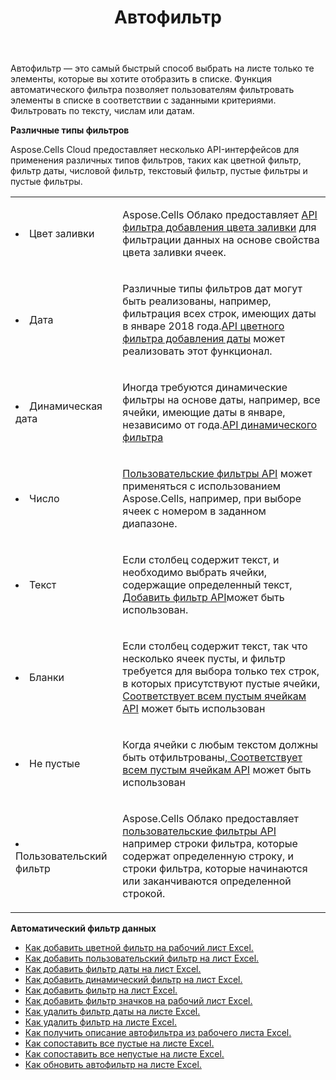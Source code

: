 ﻿---
title: Автофильтр
second_title: Aspose.Cells Cloud Documen
type: docs
url: /ru/autofilter/
aliases: [/working-with-autofilter/]
keywords: Get, add， delete, and so on for auto filter on an Excel worksheet
description: Облачные API-интерфейсы Aspose.Cells поддерживают получение, добавление, удаление и т. д. для автоматической фильтрации на листе Excel. SDK поддерживает различные языки разработки. К ним относятся Android, C#, Go, Java, NodeJS, Perl, PHP, Python, Ruby и swift.
weight: 100
---
Автофильтр — это самый быстрый способ выбрать на листе только те элементы, которые вы хотите отобразить в списке. Функция автоматического фильтра позволяет пользователям фильтровать элементы в списке в соответствии с заданными критериями. Фильтровать по тексту, числам или датам.



**Различные типы фильтров** 

Aspose.Cells Cloud предоставляет несколько API-интерфейсов для применения различных типов фильтров, таких как цветной фильтр, фильтр даты, числовой фильтр, текстовый фильтр, пустые фильтры и пустые фильтры.

<table class="table table-striped">
  <tr>
  <td class="col-md-2"> <li>Цвет заливки</li> </td>
  <td class="col-md-10">
  <p> Aspose.Cells Облако предоставляет
 <a href="/cells/ru/autofilter/add-color-filter/">API фильтра добавления цвета заливки</a>
для фильтрации данных на основе свойства цвета заливки ячеек.</p>
  </td>
  </tr>
  <tr>
    <td class="col-md-2"> <li>Дата</li> </td>
  <td class="col-md-10">
  <p>
 Различные типы фильтров дат могут быть реализованы, например, фильтрация всех строк, имеющих даты в январе 2018 года.<a href="/cells/ru/autofilter/add-date-filter/">API цветного фильтра добавления даты</a> может реализовать этот функционал.
</p>
  </td>
  </tr>
    <tr>
    <td class="col-md-2"> <li>Динамическая дата</li> </td>
  <td class="col-md-10">
  <p>
 Иногда требуются динамические фильтры на основе даты, например, все ячейки, имеющие даты в январе, независимо от года.<a href="/cells/ru/autofilter/add-dynamic-filter/">API динамического фильтра</a>  
</p>
  </td>
  </tr>
      <tr>
    <td class="col-md-2"> <li>Число</li> </td>
  <td class="col-md-10">
  <p>
<a href="/cells/ru/autofilter/add-filter/">Пользовательские фильтры API</a> может применяться с использованием Aspose.Cells, например, при выборе ячеек с номером в заданном диапазоне.
</p>
  </td>
  </tr>
        <tr>
    <td class="col-md-2"> <li>Текст</li> </td>
  <td class="col-md-10">
  <p>
 Если столбец содержит текст, и необходимо выбрать ячейки, содержащие определенный текст,<a href="/cells/ru/autofilter/add-filter/"> Добавить фильтр API</a>может быть использован.
</p>
  </td>
  </tr>
          <tr>
    <td class="col-md-2"> <li>Бланки</li> </td>
  <td class="col-md-10">
  <p>

 Если столбец содержит текст, так что несколько ячеек пусты, и фильтр требуется для выбора только тех строк, в которых присутствуют пустые ячейки,<a href="/cells/ru/autofilter/match-all-blank/"> Соответствует всем пустым ячейкам API</a> может быть использован
</p>
  </td>
  </tr>
            <tr>
    <td class="col-md-2"> <li>Не пустые</li> </td>
  <td class="col-md-10">
  <p>

 Когда ячейки с любым текстом должны быть отфильтрованы,<a href="/cells/ru/autofilter/match-all-blank/"> Соответствует всем пустым ячейкам API</a> может быть использован
</p>
  </td>
  </tr>
              <tr>
    <td class="col-md-2"> <li>Пользовательский фильтр</li> </td>
  <td class="col-md-10">
  <p>
 Aspose.Cells Облако предоставляет<a href="/cells/ru/autofilter/add-dynamic-filter/"> пользовательские фильтры API</a> например строки фильтра, которые содержат определенную строку, и строки фильтра, которые начинаются или заканчиваются определенной строкой.
</p>
  </td>
  </tr>
</table>


**Автоматический фильтр данных**

- [Как добавить цветной фильтр на рабочий лист Excel.](/cells/ru/autofilter/add-color-filter/)
- [Как добавить пользовательский фильтр на лист Excel.](/cells/ru/autofilter/add-custom-filter/)
- [Как добавить фильтр даты на лист Excel.](/cells/ru/autofilter/add-date-filter/)
- [Как добавить динамический фильтр на лист Excel.](/cells/ru/autofilter/add-dynamic-filter/)
- [Как добавить фильтр на лист Excel.](/cells/ru/autofilter/add-filter/)
- [Как добавить фильтр значков на рабочий лист Excel.](/cells/ru/autofilter/add-icon-filter/)
- [Как удалить фильтр даты на листе Excel.](/cells/ru/autofilter/delete-a-date-filter/)
- [Как удалить фильтр на листе Excel.](/cells/ru/delete-filter/)
- [Как получить описание автофильтра из рабочего листа Excel.](/cells/ru/autofilter/get/)
- [Как сопоставить все пустые на листе Excel.](/cells/ru/autofilter/match-all-blank/)
- [Как сопоставить все непустые на листе Excel.](/cells/ru/autofilter/match-all-non-blank/)
- [Как обновить автофильтр на листе Excel.](/cells/ru/autofilter/refresh/)

